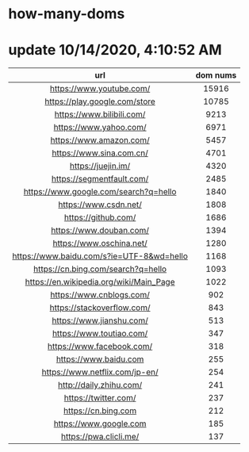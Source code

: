 # how-many-doms

# update 10/14/2020, 4:10:52 AM

url | dom nums
:-: | :-:
https://www.youtube.com/ | 15916
https://play.google.com/store | 10785
https://www.bilibili.com/ | 9213
https://www.yahoo.com/ | 6971
https://www.amazon.com/ | 5457
https://www.sina.com.cn/ | 4701
https://juejin.im/ | 4320
https://segmentfault.com/ | 2485
https://www.google.com/search?q=hello | 1840
https://www.csdn.net/ | 1808
https://github.com/ | 1686
https://www.douban.com/ | 1394
https://www.oschina.net/ | 1280
https://www.baidu.com/s?ie=UTF-8&wd=hello | 1168
https://cn.bing.com/search?q=hello | 1093
https://en.wikipedia.org/wiki/Main_Page | 1022
https://www.cnblogs.com/ | 902
https://stackoverflow.com/ | 843
https://www.jianshu.com/ | 513
https://www.toutiao.com/ | 347
https://www.facebook.com/ | 318
https://www.baidu.com | 255
https://www.netflix.com/jp-en/ | 254
http://daily.zhihu.com/ | 241
https://twitter.com/ | 237
https://cn.bing.com | 212
https://www.google.com | 185
https://pwa.clicli.me/ | 137
